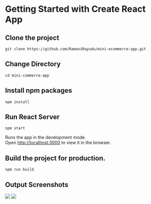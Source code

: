 # Getting Started with Create React App

## Clone the project
```git clone https://github.com/RamaniRayudu/mini-ecommerce-app.git```

## Change Directory
```cd mini-commerce-app```

## Install npm packages
```npm install```

## Run React Server
```npm start```

Runs the app in the development mode.\
Open [http://localhost:3000](http://localhost:3000) to view it in the browser.

## Build the project for production.
```npm run build```

## Output Screenshots
<img src="https://github.com/RamaniRayudu/mini-ecommerce-app/blob/master/public/images/desktop.png"/>
<img src="https://github.com/RamaniRayudu/mini-ecommerce-app/blob/master/public/images/mobile.png"/>